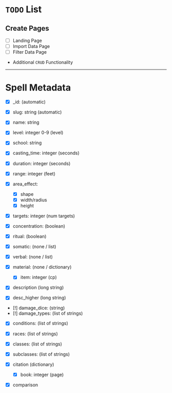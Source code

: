 # `TODO` List

## Create Pages
- [ ] Landing Page
- [ ] Import Data Page
- [ ] Filter Data Page
- Additional `CRUD` Functionality

---

# Spell Metadata

- [X] _id: (automatic)

- [X] slug: string (automatic)
- [X] name: string
- [X] level: integer 0-9 (level)
- [X] school: string

- [X] casting_time: integer (seconds)
- [X] duration: integer (seconds)

- [X] range: integer (feet)
- [X] area_effect:
	- [X] shape
	- [X] width/radius
	- [X] height
- [X] targets: integer (num targets)

- [X] concentration: (boolean)
- [X] ritual: (boolean)

- [X] somatic: (none / list)
- [X] verbal: (none / list)
- [X] material: (none / dictionary)
	- [X] item: integer (cp)

- [X] description (long string)
- [X] desc_higher (long string)

<!-- Difficulty with multiple sources of damage -->
- [!] damage_dice: (string)
- [!] damage_types: (list of strings)
- [X] conditions: (list of strings)

- [X] races: (list of strings)
- [X] classes: (list of strings)
- [X] subclasses: (list of strings)

- [X] citation (dictionary)
	- [X] book: integer (page)

- [X] comparison
